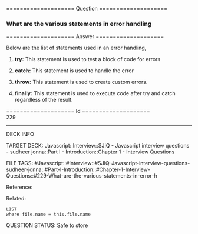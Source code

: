 ==================== Question ====================  

### What are the various statements in error handling  

==================== Answer ====================  

Below are the list of statements used in an error handling,

1. **try:** This statement is used to test a block of code for errors

2. **catch:** This statement is used to handle the error

3. **throw:** This statement is used to create custom errors.

4. **finally:** This statement is used to execute code after try and catch regardless of the result.

==================== Id ====================  
229

---

DECK INFO

TARGET DECK: Javascript::Interview::SJIQ - Javascript interview questions - sudheer jonna::Part I - Introduction::Chapter 1 - Interview Questions

FILE TAGS: #Javascript::#Interview::#SJIQ-Javascript-interview-questions-sudheer-jonna::#Part-I-Introduction::#Chapter-1-Interview-Questions::#229-What-are-the-various-statements-in-error-h

Reference:

Related:

```dataview
LIST
where file.name = this.file.name
```

QUESTION STATUS: Safe to store
